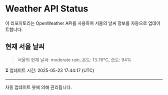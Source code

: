 
# Weather API Status

이 리포지토리는 OpenWeather API를 사용하여 서울의 날씨 정보를 자동으로 업데이트합니다.

## 현재 서울 날씨
> 서울의 현재 날씨: moderate rain, 온도: 13.76°C, 습도: 94%

⏳ 업데이트 시간: 2025-05-23 17:44:17 (UTC)

---
자동 업데이트 봇에 의해 관리됩니다.
